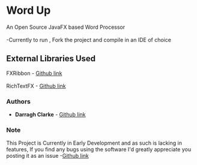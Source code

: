 # Word Up

An Open Source JavaFX based Word Processor <br/><br/>
-Currently to run , Fork the project and compile in an IDE of choice


## External Libraries Used  

FXRibbon - [Github link](https://github.com/dukke/FXRibbon)
 <br/><br/> RichTextFX - [Github link](https://github.com/FXMisc/RichTextFX)

### Authors

* **Darragh Clarke** - [Github link](https://github.com/DarraghClarke)

### Note
This Project is Currently in Early Development and as such is lacking in features,
If you find any bugs using the software I'd greatly appreciate you posting it as an issue -[Github link](https://github.com/DarraghClarke/Word-up/issues)
